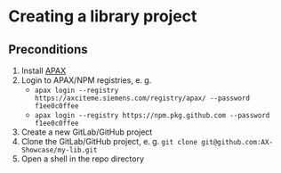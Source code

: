 # Creating a library project

## Preconditions

1. Install [APAX](https://axciteme.siemens.com/downloads.html)
2. Login to APAX/NPM registries, e. g.
    - `apax login --registry https://axciteme.siemens.com/registry/apax/ --password f1ee0c0ffee`
    - `apax login --registry https://npm.pkg.github.com --password f1ee0c0ffee`
3. Create a new GitLab/GitHub project
4. Clone the GitLab/GitHub project, e. g. `git clone git@github.com:AX-Showcase/my-lib.git`
5. Open a shell in the repo directory